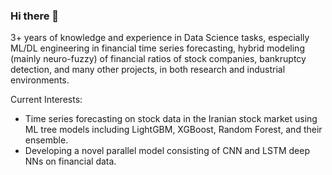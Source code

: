 ### Hi there 👋

3+ years of knowledge and experience in Data Science tasks, especially ML/DL engineering in financial time series forecasting, hybrid modeling (mainly neuro-fuzzy) of financial ratios of stock companies, bankruptcy detection, and many other projects, in both research and industrial environments. 

Current Interests: 

* Time series forecasting on stock data in the Iranian stock market using ML tree models including LightGBM, XGBoost, Random Forest, and their ensemble. 
* Developing a novel parallel model consisting of CNN and LSTM deep NNs on financial data. 


